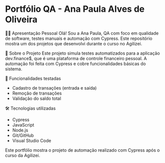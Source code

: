 # Portfólio QA - Ana Paula Alves de Oliveira

🙋‍♀️ Apresentação Pessoal
Olá! Sou a Ana Paula, QA com foco em qualidade de software, testes manuais e automação com Cypress.
Este repositório mostra um dos projetos que desenvolvi durante o curso no Agilizei.

🧪 Sobre o Projeto
Este projeto simula testes automatizados para a aplicação dev.finance$, que é uma plataforma de controle financeiro pessoal.
A automação foi feita com Cypress e cobre funcionalidades básicas do sistema.

🚀 Funcionalidades testadas
- Cadastro de transações (entrada e saída)
- Remoção de transações
- Validação do saldo total

🛠 Tecnologias utilizadas
- Cypress
- JavaScript
- Node.js
- Git/GitHub
- Visual Studio Code


Este portfólio mostra o projeto de automação realizado com Cypress após o curso da Agilizei.
